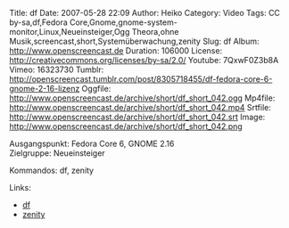 Title: df
Date: 2007-05-28 22:09
Author: Heiko
Category: Video
Tags: CC by-sa,df,Fedora Core,Gnome,gnome-system-monitor,Linux,Neueinsteiger,Ogg Theora,ohne Musik,screencast,short,Systemüberwachung,zenity
Slug: df
Album: http://www.openscreencast.de
Duration: 106000
License: http://creativecommons.org/licenses/by-sa/2.0/
Youtube: 7QxwF0Z3b8A
Vimeo: 16323730
Tumblr: http://openscreencast.tumblr.com/post/8305718455/df-fedora-core-6-gnome-2-16-lizenz
Oggfile: http://www.openscreencast.de/archive/short/df_short_042.ogg
Mp4file: http://www.openscreencast.de/archive/short/df_short_042.mp4
Srtfile: http://www.openscreencast.de/archive/short/df_short_042.srt
Image: http://www.openscreencast.de/archive/short/df_short_042.png

Ausgangspunkt: Fedora Core 6, GNOME 2.16  
Zielgruppe: Neueinsteiger  

Kommandos: df, zenity

Links:

  * [df](http://wiki.ubuntuusers.de/Shell/df?highlight=%28df%29)
  * [zenity](http://fedorawiki.de/index.php/Zenity)

